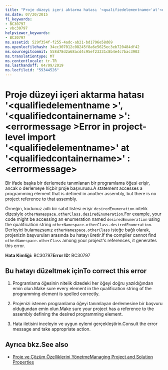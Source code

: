 ```yaml
---
title: "Proje düzeyi içeri aktarma hatası '<qualifiedelementname>'at'<qualifiedcontainername>': <errormessage>"
ms.date: 07/20/2015
f1_keywords:
- BC30797
- vbc30797
helpviewer_keywords:
- BC30797
ms.assetid: 529f354f-f255-4adc-ab21-bd1796e58d69
ms.openlocfilehash: 34ec307012c08245f8a6e5625ec3eb720484df42
ms.sourcegitcommit: 558d78d2a68acd4c95ef23231c8b4e4c7bac3902
ms.translationtype: MT
ms.contentlocale: tr-TR
ms.lasthandoff: 04/09/2019
ms.locfileid: "59344526"
---
```

# <a name="error-in-project-level-import-qualifiedelementname-at-qualifiedcontainername--errormessage"></a><span data-ttu-id="939b5-102">Proje düzeyi içeri aktarma hatası '\<qualifiedelementname >', '\<qualifiedcontainername >': \<errormessage ></span><span class="sxs-lookup"><span data-stu-id="939b5-102">Error in project-level import '\<qualifiedelementname>' at '\<qualifiedcontainername>' : \<errormessage></span></span>
<span data-ttu-id="939b5-103">Bir ifade başka bir derlemede tanımlanan bir programlama öğesi erişir, ancak o derlemeye hiçbir proje başvurusu.</span><span class="sxs-lookup"><span data-stu-id="939b5-103">A statement accesses a programming element that is defined in another assembly, but there is no project reference to that assembly.</span></span>  
  
 <span data-ttu-id="939b5-104">Örneğin, kodunuz adlı bir sabit listesi erişir `desiredEnumeration` nitelik dizesiyle `otherNamespace.otherClass.desiredEnumeration`.</span><span class="sxs-lookup"><span data-stu-id="939b5-104">For example, your code might be accessing an enumeration named `desiredEnumeration` using the qualification string `otherNamespace.otherClass.desiredEnumeration`.</span></span> <span data-ttu-id="939b5-105">Derleyici bulamazsanız `otherNamespace.otherClass` isteğe bağlı olarak, projenizin başvuruları arasında bu hatayı üretir.</span><span class="sxs-lookup"><span data-stu-id="939b5-105">If the compiler cannot find `otherNamespace.otherClass` among your project's references, it generates this error.</span></span>  
  
 <span data-ttu-id="939b5-106">**Hata Kimliği:** BC30797</span><span class="sxs-lookup"><span data-stu-id="939b5-106">**Error ID:** BC30797</span></span>  
  
## <a name="to-correct-this-error"></a><span data-ttu-id="939b5-107">Bu hatayı düzeltmek için</span><span class="sxs-lookup"><span data-stu-id="939b5-107">To correct this error</span></span>  
  
1. <span data-ttu-id="939b5-108">Programlama öğesinin nitelik dizedeki her öğeyi doğru yazıldığından emin olun.</span><span class="sxs-lookup"><span data-stu-id="939b5-108">Make sure every element in the qualification string of the programming element is spelled correctly.</span></span>  
  
2. <span data-ttu-id="939b5-109">Projenizi istenen programlama öğeyi tanımlayan derlemesine bir başvuru olduğundan emin olun.</span><span class="sxs-lookup"><span data-stu-id="939b5-109">Make sure your project has a reference to the assembly defining the desired programming element.</span></span>  
  
3. <span data-ttu-id="939b5-110">Hata iletisini inceleyin ve uygun eylemi gerçekleştirin.</span><span class="sxs-lookup"><span data-stu-id="939b5-110">Consult the error message and take appropriate action.</span></span>  
  
## <a name="see-also"></a><span data-ttu-id="939b5-111">Ayrıca bkz.</span><span class="sxs-lookup"><span data-stu-id="939b5-111">See also</span></span>

- [<span data-ttu-id="939b5-112">Proje ve Çözüm Özelliklerini Yönetme</span><span class="sxs-lookup"><span data-stu-id="939b5-112">Managing Project and Solution Properties</span></span>](/visualstudio/ide/managing-project-and-solution-properties)
